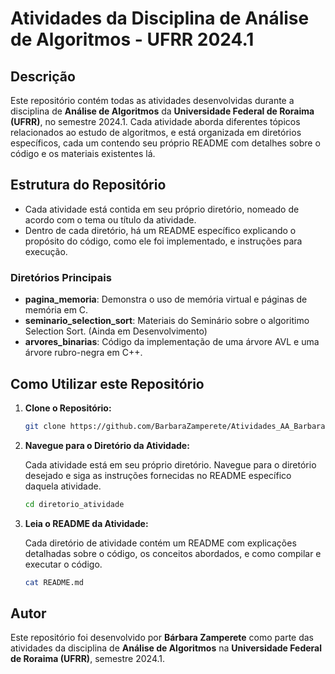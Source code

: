 # Atividades da Disciplina de Análise de Algoritmos - UFRR 2024.1

## Descrição

Este repositório contém todas as atividades desenvolvidas durante a disciplina de **Análise de Algoritmos** da **Universidade Federal de Roraima (UFRR)**, no semestre 2024.1. Cada atividade aborda diferentes tópicos relacionados ao estudo de algoritmos, e está organizada em diretórios específicos, cada um contendo seu próprio README com detalhes sobre o código e os materiais existentes lá.

## Estrutura do Repositório

- Cada atividade está contida em seu próprio diretório, nomeado de acordo com o tema ou título da atividade.
- Dentro de cada diretório, há um README específico explicando o propósito do código, como ele foi implementado, e instruções para execução.

### Diretórios Principais

- **pagina_memoria**: Demonstra o uso de memória virtual e páginas de memória em C.
- **seminario_selection_sort**: Materiais do Seminário sobre o algoritimo Selection Sort. (Ainda em Desenvolvimento)
- **arvores_binarias**: Código da implementação de uma árvore AVL e uma árvore rubro-negra em C++.

## Como Utilizar este Repositório

1. **Clone o Repositório:**

   ```bash
   git clone https://github.com/BarbaraZamperete/Atividades_AA_BarbaraZamperete_2024.1
   ```

2. **Navegue para o Diretório da Atividade:**

   Cada atividade está em seu próprio diretório. Navegue para o diretório desejado e siga as instruções fornecidas no README específico daquela atividade.

   ```bash
   cd diretorio_atividade
   ```

3. **Leia o README da Atividade:**

   Cada diretório de atividade contém um README com explicações detalhadas sobre o código, os conceitos abordados, e como compilar e executar o código.

   ```bash
   cat README.md
   ```


## Autor

Este repositório foi desenvolvido por **Bárbara Zamperete** como parte das atividades da disciplina de **Análise de Algoritmos** na **Universidade Federal de Roraima (UFRR)**, semestre 2024.1.